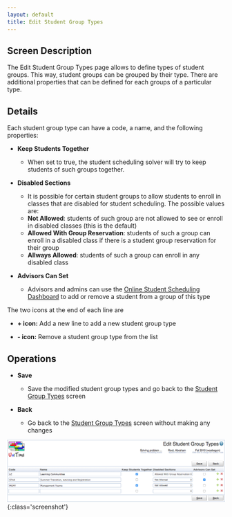 ```yaml
---
layout: default
title: Edit Student Group Types
---
```



## Screen Description


 The Edit Student Group Types page allows to define types of student groups. This way, student groups can be grouped by their type. There are additional properties that can be defined for each groups of a particular type.

## Details


 Each student group type can have a code, a name, and the following properties:

* **Keep Students Together**
	* When set to true, the student scheduling solver will try to keep students of such groups together.

* **Disabled Sections**
	* It is possible for certain student groups to allow students to enroll in classes that are disabled for student scheduling. The possible values are:
	* **Not Allowed**: students of such group are not allowed to see or enroll in disabled classes (this is the default)
	* **Allowed With Group Reservation**: students of such a group can enroll in a disabled class if there is a student group reservation for their group
	* **Allways Allowed**: students of such a group can enroll in any disabled class

* **Advisors Can Set**
	* Advisors and admins can use the [Online Student Scheduling Dashboard](online-student-scheduling-dashboard) to add or remove a student from a group of this type


 The two icons at the end of each line are

* **+ icon:** Add a new line to add a new student group type

* **- icon:** Remove a student group type from the list

## Operations

* **Save**
	* Save the modified student group types and go back to the [Student Group Types](student-group-types) screen

* **Back**
	* Go back to the [Student Group Types](student-group-types) screen without making any changes


![Edit Student Group Types](images/edit-student-group-types-1.png){:class='screenshot'}

